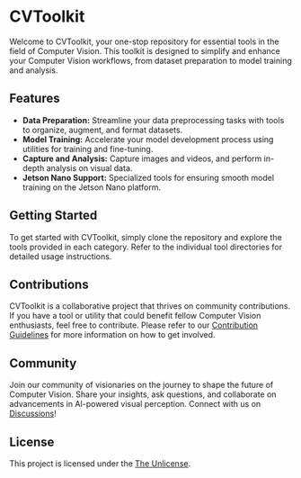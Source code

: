 # CVToolkit

Welcome to CVToolkit, your one-stop repository for essential tools in the field of Computer Vision. This toolkit is designed to simplify and enhance your Computer Vision workflows, from dataset preparation to model training and analysis.

## Features

- **Data Preparation:** Streamline your data preprocessing tasks with tools to organize, augment, and format datasets.
- **Model Training:** Accelerate your model development process using utilities for training and fine-tuning.
- **Capture and Analysis:** Capture images and videos, and perform in-depth analysis on visual data.
- **Jetson Nano Support:** Specialized tools for ensuring smooth model training on the Jetson Nano platform.

## Getting Started

To get started with CVToolkit, simply clone the repository and explore the tools provided in each category. Refer to the individual tool directories for detailed usage instructions.

## Contributions

CVToolkit is a collaborative project that thrives on community contributions. If you have a tool or utility that could benefit fellow Computer Vision enthusiasts, feel free to contribute. Please refer to our [Contribution Guidelines](CONTRIBUTING.md) for more information on how to get involved.

## Community

Join our community of visionaries on the journey to shape the future of Computer Vision. Share your insights, ask questions, and collaborate on advancements in AI-powered visual perception. Connect with us on [Discussions](https://github.com/yourusername/CVToolkit/discussions)!

## License

This project is licensed under the [The Unlicense](https://github.com/johnhdeleon/CVToolKit/blob/main/LICENSE).
